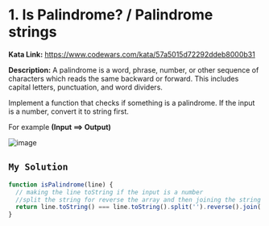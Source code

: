 # 1. Is Palindrome? / Palindrome strings

**Kata Link:** https://www.codewars.com/kata/57a5015d72292ddeb8000b31

**Description:** A palindrome is a word, phrase, number, or other sequence of characters which reads the same backward or forward. 
This includes capital letters, punctuation, and word dividers.

Implement a function that checks if something is a palindrome. If the input is a number, convert it to string first.

For example **(Input ==> Output)**

![image](https://user-images.githubusercontent.com/45276763/180698171-ad7fb8de-34b5-4a65-9a62-aa1079f5f18e.png)

## `My Solution`

```JavaScript
function isPalindrome(line) {
  // making the line toString if the input is a number
  //split the string for reverse the array and then joining the string again
  return line.toString() === line.toString().split('').reverse().join('');
}
```
